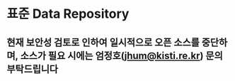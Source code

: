 
표준 Data Repository
===========================

## 현재 보안성 검토로 인하여 일시적으로 오픈 소스를 중단하며, 소스가 필요 시에는 엄정호(jhum@kisti.re.kr) 문의 부탁드립니다


<!--

## 연구데이터 리포지터리 개발 연혁 소개

- 2012년~2014년 과학데이터 리포지터리 Datanest 개발
- 2015년~2015년 Datanest 보급: 한국지질자원연구원, 한국체육대학교, KISTI 디지털 코리안 등
- 2016년 연구데이터 공유를 위한 메타데이터 TTA 표준 1차 제정 “연구데이터 관리 및 공유를 위한 메타데이터”
- 2017년 iRODS 기반 차세대 연구데이터 플랫폼 프로토타입 개발
- 2018년~ 현재 NaRDA(National Research Data Archive ) 연구데이터 리포지터리 개발 및 보급 진행 중 (23개 기관 보급 중)

### 담당자 정보

- 한국과학기술정보연구원 연구데이터 공유센터 **엄정호** (jhum@kisti.re.kr)
- 한국과학기술정보연구원 연구데이터 공유센터 **신영호** (shinyh@kisti.re.kr)
- 아르고넷 **김진섭** (jskim0450@argonet.co.kr)
- 아르고넷 **이규선** (ks79ks@argonet.co.kr)


## 설치 및 실행

- https://idr.kisti.re.kr/manual/docs/install/ 

자세한 사항은 매뉴얼 https://idr.kisti.re.kr/manual 을 참조하세요. 

-->
